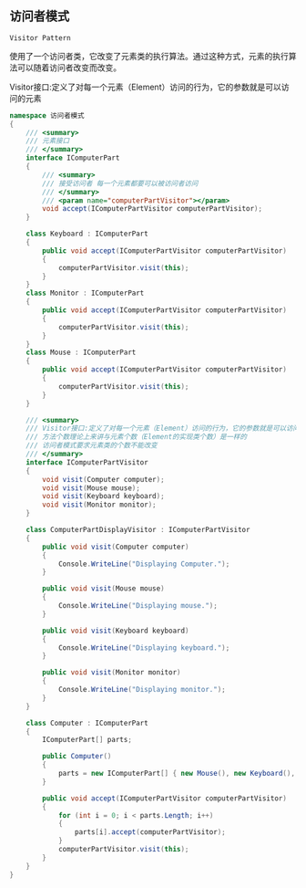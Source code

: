 ## 访问者模式

```Visitor Pattern```

使用了一个访问者类，它改变了元素类的执行算法。通过这种方式，元素的执行算法可以随着访问者改变而改变。

Visitor接口:定义了对每一个元素（Element）访问的行为，它的参数就是可以访问的元素


```c#
namespace 访问者模式
{
    /// <summary>
    /// 元素接口
    /// </summary>
    interface IComputerPart
    {
        /// <summary>
        /// 接受访问者 每一个元素都要可以被访问者访问
        /// </summary>
        /// <param name="computerPartVisitor"></param>
        void accept(IComputerPartVisitor computerPartVisitor);
    }

    class Keyboard : IComputerPart
    {
        public void accept(IComputerPartVisitor computerPartVisitor)
        {
            computerPartVisitor.visit(this);
        }
    }
    class Monitor : IComputerPart
    {
        public void accept(IComputerPartVisitor computerPartVisitor)
        {
            computerPartVisitor.visit(this);
        }
    }
    class Mouse : IComputerPart
    {
        public void accept(IComputerPartVisitor computerPartVisitor)
        {
            computerPartVisitor.visit(this);
        }
    }

    /// <summary>
    /// Visitor接口:定义了对每一个元素（Element）访问的行为，它的参数就是可以访问的元素
    /// 方法个数理论上来讲与元素个数（Element的实现类个数）是一样的
    /// 访问者模式要求元素类的个数不能改变
    /// </summary>
    interface IComputerPartVisitor
    {
        void visit(Computer computer);
        void visit(Mouse mouse);
        void visit(Keyboard keyboard);
        void visit(Monitor monitor);
    }

    class ComputerPartDisplayVisitor : IComputerPartVisitor
    {
        public void visit(Computer computer)
        {
            Console.WriteLine("Displaying Computer.");
        }

        public void visit(Mouse mouse)
        {
            Console.WriteLine("Displaying mouse.");
        }

        public void visit(Keyboard keyboard)
        {
            Console.WriteLine("Displaying keyboard.");
        }

        public void visit(Monitor monitor)
        {
            Console.WriteLine("Displaying monitor.");
        }
    }

    class Computer : IComputerPart
    {
        IComputerPart[] parts;

        public Computer()
        {
            parts = new IComputerPart[] { new Mouse(), new Keyboard(), new Monitor() };
        }

        public void accept(IComputerPartVisitor computerPartVisitor)
        {
            for (int i = 0; i < parts.Length; i++)
            {
                parts[i].accept(computerPartVisitor);
            }
            computerPartVisitor.visit(this);
        }
    }
}


```